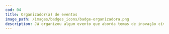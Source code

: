 ```yaml
---
cod: 04
title: Organizador(a) de eventos
image_path: /images/badges_icons/badge-organizadora.png
description: Já organizou algum evento que aborda temas de inovação cívica, como Open Data Day, Cerveja com Dados e sprints de código.
---
```


